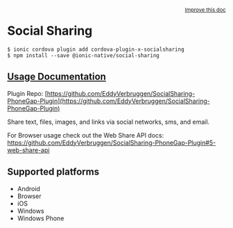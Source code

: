 <a style="float:right;font-size:12px;" href="http://github.com/ionic-team/ionic-native/edit/master/src/@ionic-native/plugins/social-sharing/index.ts#L1">
  Improve this doc
</a>

# Social Sharing

```
$ ionic cordova plugin add cordova-plugin-x-socialsharing
$ npm install --save @ionic-native/social-sharing
```

## [Usage Documentation](https://ionicframework.com/docs/native/social-sharing/)

Plugin Repo: [https://github.com/EddyVerbruggen/SocialSharing-PhoneGap-Plugin](https://github.com/EddyVerbruggen/SocialSharing-PhoneGap-Plugin)

Share text, files, images, and links via social networks, sms, and email.

For Browser usage check out the Web Share API docs: https://github.com/EddyVerbruggen/SocialSharing-PhoneGap-Plugin#5-web-share-api

## Supported platforms
- Android
- Browser
- iOS
- Windows
- Windows Phone



